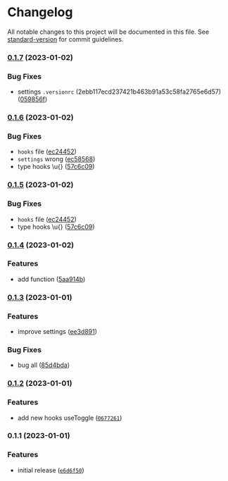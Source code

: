 # Changelog

All notable changes to this project will be documented in this file. See [standard-version](https://github.com/conventional-changelog/standard-version) for commit guidelines.

### [0.1.7](https://github.com/miyucutee/something/compare/v0.1.6...v0.1.7) (2023-01-02)


### Bug Fixes

* settings `.versionrc` (2ebb117ecd237421b463b91a53c58fa2765e6d57) ([059856f](https://github.com/miyucutee/something/commit/059856ff91e0a0f4509baf1097f2a954e8f19a14))

### [0.1.6](https://github.com/miyucutee/something/compare/v0.1.4...v0.1.6) (2023-01-02)


### Bug Fixes

* `hooks` file ([ec24452](https://github.com/miyucutee/something/commit/ec24452ea28dd15e33b126a9ff9d3974fa0ba0e3))
* `settings` wrong ([ec58568](https://github.com/miyucutee/something/commit/ec58568a5443cc7d96040c3a2a3a15fcafc7973a))
* type hooks \u{} ([57c6c09](https://github.com/miyucutee/something/commit/57c6c094bebcd0bafc8fd21e8f67655dc200dfca))

### [0.1.5](https://github.com/miyucutee/something/compare/v0.1.4...v0.1.5) (2023-01-02)


### Bug Fixes

* `hooks` file ([ec24452](https://github.com/miyucutee/something/commit/ec24452ea28dd15e33b126a9ff9d3974fa0ba0e3))
* type hooks \u{} ([57c6c09](https://github.com/miyucutee/something/commit/57c6c094bebcd0bafc8fd21e8f67655dc200dfca))

### [0.1.4](https://github.com/miyucutee/something/compare/v0.1.3...v0.1.4) (2023-01-02)


### Features

* add function ([5aa914b](https://github.com/miyucutee/something/commit/5aa914b792852c42b90081fed86d1f7e6545cfaf))

### [0.1.3](https://github.com/miyucutee/something/compare/v0.1.2...v0.1.3) (2023-01-01)


### Features

* improve settings ([ee3d891](https://github.com/miyucutee/something/commit/ee3d8911a5ecf2785fd8b218d131ef8aeefe001b))


### Bug Fixes

* bug all ([85d4bda](https://github.com/miyucutee/something/commit/85d4bdadd9b7f0e93772cbe2ce840cfe77c95939))

### [0.1.2](https://github.com/miyucutee/something/compare/v0.1.1...v0.1.2) (2023-01-01)


### Features

* add new hooks useToggle ([`0677261`](https://github.com/miyucutee/something/commit/0677261e7e2372f1727c060aee974559502de267))

### 0.1.1 (2023-01-01)


### Features

* initial release ([`e6d6f50`](https://github.com/miyucutee/something/commit/e6d6f5076b11d0b5447ae262b19b5233e8f443d3))
